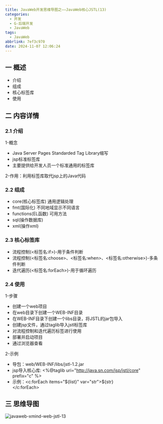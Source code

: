 ```yaml
---
title: JavaWeb开发思维导图之——JavaWeb核心JSTL(13)
categories:
  - 开发
  - G-后端开发
  - JavaWeb
tags:
  - JavaWeb
abbrlink: 7ef3c970
date: 2024-11-07 12:06:24
---
```

## 一 概述

* 介绍
* 组成
* 核心标签库
* 使用

<!--more-->

## 二 内容详情

### 2.1  介绍

1-概念

* Java Server Pages Standarded Tag Library缩写
* jsp标准标签库
* 主要提供给开发人员一个标准通用的标签库

2-作用：利用标签库取代jsp上的Java代码

### 2.2 组成

* core(核心标签库) 通用逻辑处理
* fmt(国际化) 不同地域显示不同语言
* functions(EL函数) 可用方法
* sql(操作数据库) 
* xml(操作xml)

### 2.3 核心标签库

* 流程控制(\<标签名:if>)-用于条件判断
* 流程控制(\<标签名:choose>、\<标签名:when>、\<标签名:otherwise>)-多条件判断
* 迭代遍历(\<标签名:forEach>)-用于循环遍历

### 2.4 使用

1-步骤

* 创建一个web项目
* 在web目录下创建一个WEB-INF目录
* 在WEB-INF目录下创建一个libs目录，将JSTL的jar包导入
* 创建jsp文件，通过taglib导入jstl标签库
* 对流程控制和迭代遍历标签进行使用
* 部署并启动项目
* 通过浏览器查看

2-示例

* 导包：web/WEB-INF/libs/jstl-1.2.jar
* jsp导入核心库: <%@taglib uri="http://java.sn.com/jsp/jstl/core" prefix="c" %>
* 示例：<c:forEach items="${list}" var="str">${str}</br></c:forEach>

## 三 思维导图

![javaweb-xmind-web-jstl-13][1]



[1]:https://cdn.jsdelivr.net/gh/PGzxc/CDN/blog-java/javaweb-xmind-web-jstl-13.png